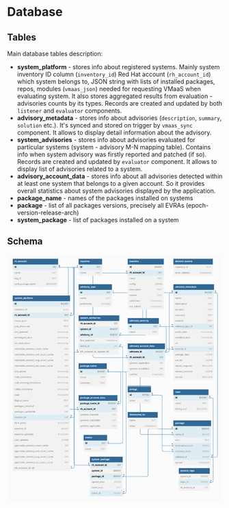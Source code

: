 # Database

## Tables
Main database tables description:
- **system_platform** - stores info about registered systems. Mainly system inventory ID column (`inventory_id`) Red Hat account (`rh_account_id`) which system belongs to, JSON string with lists of installed packages, repos, modules (`vmaas_json`) needed for requesting VMaaS when evaluating system. It also stores aggregated results from evaluation - advisories counts by its types. Records are created and updated by both `listener` and `evaluator` components.
- **advisory_metadata** - stores info about advisories (`description`, `summary`, `solution` etc.). It's synced and stored on trigger by `vmaas_sync` component. It allows to display detail information about the advisory.
- **system_advisories** - stores info about advisories evaluated for particular systems (system - advisory M-N mapping table). Contains info when system advisory was firstly reported and patched (if so). Records are created and updated by `evaluator` component. It allows to display list of advisories related to a system.
- **advisory_account_data** - stores info about all advisories detected within at least one system that belongs to a given account. So it provides overall statistics about system advisories displayed by the application.
- **package_name** - names of the packages installed on systems
- **package** - list of all packages versions, precisely all EVRAs (epoch-version-release-arch)
- **system_package** - list of packages installed on a system

## Schema
![](graphics/db_diagram.png)
